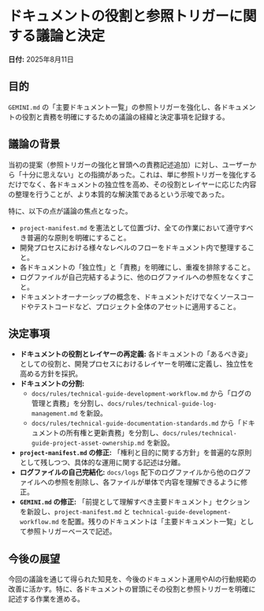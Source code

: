 # ドキュメントの役割と参照トリガーに関する議論と決定

**日付:** 2025年8月11日

## 目的

`GEMINI.md` の「主要ドキュメント一覧」の参照トリガーを強化し、各ドキュメントの役割と責務を明確にするための議論の経緯と決定事項を記録する。

## 議論の背景

当初の提案（参照トリガーの強化と冒頭への責務記述追加）に対し、ユーザーから「十分に思えない」との指摘があった。これは、単に参照トリガーを強化するだけでなく、各ドキュメントの独立性を高め、その役割とレイヤーに応じた内容の整理を行うことが、より本質的な解決策であるという示唆であった。

特に、以下の点が議論の焦点となった。
-   `project-manifest.md` を憲法として位置づけ、全ての作業において遵守すべき普遍的な原則を明確にすること。
-   開発プロセスにおける様々なレベルのフローをドキュメント内で整理すること。
-   各ドキュメントの「独立性」と「責務」を明確にし、重複を排除すること。
-   ログファイルが自己完結するように、他のログファイルへの参照をなくすこと。
-   ドキュメントオーナーシップの概念を、ドキュメントだけでなくソースコードやテストコードなど、プロジェクト全体のアセットに適用すること。

## 決定事項

-   **ドキュメントの役割とレイヤーの再定義:** 各ドキュメントの「あるべき姿」としての役割と、開発プロセスにおけるレイヤーを明確に定義し、独立性を高める方針を採択。
-   **ドキュメントの分割:**
    -   `docs/rules/technical-guide-development-workflow.md` から「ログの管理と責務」を分割し、`docs/rules/technical-guide-log-management.md` を新設。
    -   `docs/rules/technical-guide-documentation-standards.md` から「ドキュメントの所有権と更新責務」を分割し、`docs/rules/technical-guide-project-asset-ownership.md` を新設。
-   **`project-manifest.md` の修正:** 「権利と目的に関する方針」を普遍的な原則として残しつつ、具体的な運用に関する記述は分離。
-   **ログファイルの自己完結化:** `docs/logs` 配下のログファイルから他のログファイルへの参照を削除し、各ファイルが単体で内容を理解できるように修正。
-   **`GEMINI.md` の修正:** 「前提として理解すべき主要ドキュメント」セクションを新設し、`project-manifest.md` と `technical-guide-development-workflow.md` を配置。残りのドキュメントは「主要ドキュメント一覧」として参照トリガーベースで記述。

## 今後の展望

今回の議論を通じて得られた知見を、今後のドキュメント運用やAIの行動規範の改善に活かす。特に、各ドキュメントの冒頭にその役割と参照トリガーを明確に記述する作業を進める。